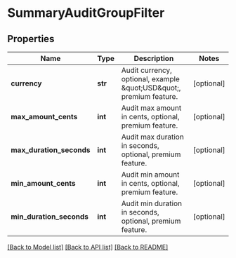 # SummaryAuditGroupFilter

## Properties

Name | Type | Description | Notes
------------ | ------------- | ------------- | -------------
**currency** | **str** | Audit currency, optional, example \&quot;USD\&quot;, premium feature. | [optional] 
**max_amount_cents** | **int** | Audit max amount in cents, optional, premium feature. | [optional] 
**max_duration_seconds** | **int** | Audit max duration in seconds, optional, premium feature. | [optional] 
**min_amount_cents** | **int** | Audit min amount in cents, optional, premium feature. | [optional] 
**min_duration_seconds** | **int** | Audit min duration in seconds, optional, premium feature. | [optional] 

[[Back to Model list]](../README.md#documentation-for-models) [[Back to API list]](../README.md#documentation-for-api-endpoints) [[Back to README]](../README.md)


